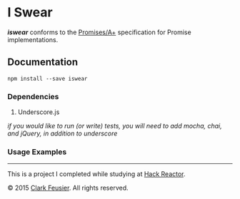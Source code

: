 # I Swear

***iswear*** conforms to the [Promises/A+](https://promisesaplus.com/) specification for Promise implementations.

## Documentation

`npm install --save iswear`

### Dependencies

1. Underscore.js

*if you would like to run (or write) tests, you will need to add mocha, chai, and jQuery, in addition to underscore*

### Usage Examples


---

This is a project I completed while studying at [Hack Reactor](http://hackreactor.com).

&copy; 2015 [Clark Feusier](http://clarkfeusier.com). All rights reserved.
